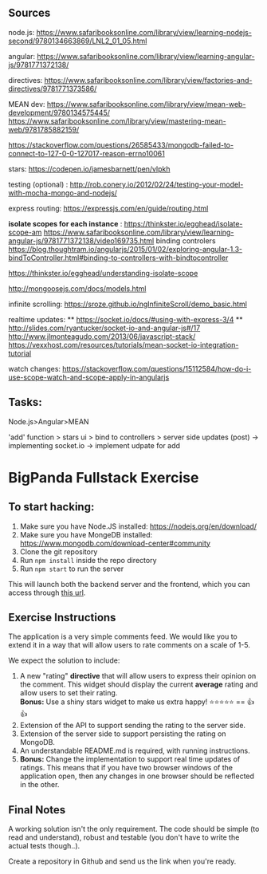 ## Sources

node.js: https://www.safaribooksonline.com/library/view/learning-nodejs-second/9780134663869/LNL2_01_05.html

angular: https://www.safaribooksonline.com/library/view/learning-angular-js/9781771372138/

directives: https://www.safaribooksonline.com/library/view/factories-and-directives/9781771373586/

MEAN dev: https://www.safaribooksonline.com/library/view/mean-web-development/9780134575445/
https://www.safaribooksonline.com/library/view/mastering-mean-web/9781785882159/

https://stackoverflow.com/questions/26585433/mongodb-failed-to-connect-to-127-0-0-127017-reason-errno10061

stars: https://codepen.io/jamesbarnett/pen/vlpkh

testing (optional) : http://rob.conery.io/2012/02/24/testing-your-model-with-mocha-mongo-and-nodejs/

express routing: https://expressjs.com/en/guide/routing.html

**isolate scopes for each instance** :
https://thinkster.io/egghead/isolate-scope-am
https://www.safaribooksonline.com/library/view/learning-angular-js/9781771372138/video169735.html
binding controlers https://blog.thoughtram.io/angularjs/2015/01/02/exploring-angular-1.3-bindToController.html#binding-to-controllers-with-bindtocontroller

https://thinkster.io/egghead/understanding-isolate-scope

http://mongoosejs.com/docs/models.html

infinite scrolling: https://sroze.github.io/ngInfiniteScroll/demo_basic.html

realtime updates: 
** https://socket.io/docs/#using-with-express-3/4 ** 
http://slides.com/ryantucker/socket-io-and-angular-js#/17
http://www.jlmonteagudo.com/2013/06/javascript-stack/
https://vexxhost.com/resources/tutorials/mean-socket-io-integration-tutorial

watch changes:
https://stackoverflow.com/questions/15112584/how-do-i-use-scope-watch-and-scope-apply-in-angularjs

## Tasks:
Node.js>Angular>MEAN

'add' function > stars ui > bind to controllers > server side updates (post) -> implementing socket.io -> implement udpate for add

# BigPanda Fullstack Exercise

## To start hacking:

1. Make sure you have Node.JS installed: https://nodejs.org/en/download/
1. Make sure you have MongeDB installed:  https://www.mongodb.com/download-center#community
1. Clone the git repository
1. Run `npm install` inside the repo directory
1. Run `npm start` to run the server

This will launch both the backend server and the frontend, which you can access through [this url](http://localhost:3000).

## Exercise Instructions

The application is a very simple comments feed. We would like you to extend it in a way that will allow users to rate comments on a scale of 1-5.

We expect the solution to include:

1. A new "rating" **directive** that will allow users to express their opinion on the comment. This widget should display the current **average** rating and allow users to set their rating.  
**Bonus:** Use a shiny stars widget to make us extra happy! :star::star::star::star::star: == :+1::+1:
1. Extension of the API to support sending the rating to the server side.
1. Extension of the server side to support persisting the rating on MongoDB.
1. An understandable README.md is required, with running instructions.
1. **Bonus:** Change the implementation to support real time updates of ratings. This means that if you have two browser windows of the application open, then any changes in one browser should be reflected in the other.

## Final Notes

A working solution isn't the only requirement. The code should be simple (to read and understand), robust and testable (you don't have to write the actual tests though..).

Create a repository in Github and send us the link when you're ready.
